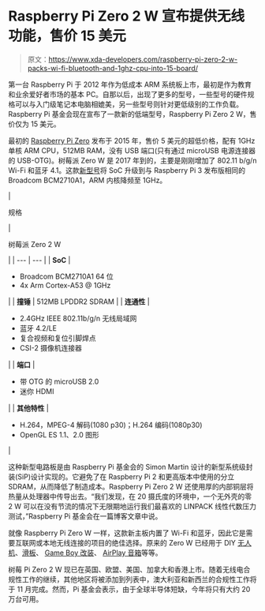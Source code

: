 # Raspberry Pi Zero 2 W 宣布提供无线功能，售价 15 美元

> 原文：<https://www.xda-developers.com/raspberry-pi-zero-2-w-packs-wi-fi-bluetooth-and-1ghz-cpu-into-15-board/>

第一台 Raspberry Pi 于 2012 年作为低成本 ARM 系统板上市，最初是作为教育和业余爱好者市场的基本 PC。自那以后，出现了更多的型号，一些型号的硬件规格可以与入门级笔记本电脑相媲美，另一些型号则针对更低级别的工作负载。Raspberry Pi 基金会现在宣布了一款新的低端型号，Raspberry Pi Zero 2 W，售价仅为 15 美元。

最初的 [Raspberry Pi Zero](https://www.raspberrypi.com/products/raspberry-pi-zero/) 发布于 2015 年，售价 5 美元的超低价格，配有 1GHz 单核 ARM CPU，512MB RAM，没有 USB 端口(只有通过 microUSB 电源连接器的 USB-OTG)。树莓派 Zero W 是 2017 年到的，主要是刚刚增加了 802.11 b/g/n Wi-Fi 和蓝牙 4.1。这款[新型号](https://www.raspberrypi.com/news/new-raspberry-pi-zero-2-w-2/)将 SoC 升级到与 Raspberry Pi 3 发布版相同的 Broadcom BCM2710A1，ARM 内核降频至 1GHz。

| 

规格

 | 

树莓派 Zero 2 W

 |
| --- | --- |
| **SoC** | 

*   Broadcom BCM2710A1 64 位
*   4x Arm Cortex-A53 @ 1GHz

 |
| **撞锤** | 512MB LPDDR2 SDRAM |
| **连通性** | 

*   2.4GHz IEEE 802.11b/g/n 无线局域网
*   蓝牙 4.2/LE
*   复合视频和复位引脚焊点
*   CSI-2 摄像机连接器

 |
| **端口** | 

*   带 OTG 的 microUSB 2.0
*   迷你 HDMI

 |
| **其他特性** | 

*   H.264，MPEG-4 解码(1080 p30)；H.264 编码(1080p30)
*   OpenGL ES 1.1、2.0 图形

 |

这种新型电路板是由 Raspberry Pi 基金会的 Simon Martin 设计的新型系统级封装(SiP)设计实现的。它避免了在 Raspberry Pi 2 和更高版本中使用的分立 SDRAM，从而降低了制造成本。Raspberry Pi Zero 2 W 还使用厚的内部铜层将热量从处理器中传导出去。“我们发现，在 20 摄氏度的环境中，一个无外壳的零 2 W 可以在没有节流的情况下无限期地运行我们最喜欢的 LINPACK 线性代数压力测试，”Raspberry Pi 基金会在一篇博客文章中说。

就像 Raspberry Pi Zero W 一样，这款新主板内置了 Wi-Fi 和蓝牙，因此它是需要互联网或本地无线连接的项目的绝佳选择。原来的 Zero W 已经用于 DIY [无人机](https://www.hackster.io/12590/pi0drone-a-200-smart-drone-with-the-pi-zero-4fec08)、[滑板](https://github.com/the-raspberry-pi-guy/skateboard)、 [Game Boy 改装](https://imgur.com/a/jyjmG)、 [AirPlay 音箱](https://www.hackster.io/fvdbosch/raspberry-pi-zero-airplay-speaker-d99feb)等等。

树莓 Pi Zero 2 W 现已在英国、欧盟、美国、加拿大和香港上市。随着无线电合规性工作的继续，其他地区将被添加到列表中，澳大利亚和新西兰的合规性工作将于 11 月完成。然而，Pi 基金会表示，由于全球半导体短缺，今年将只有大约 20 万台可用。